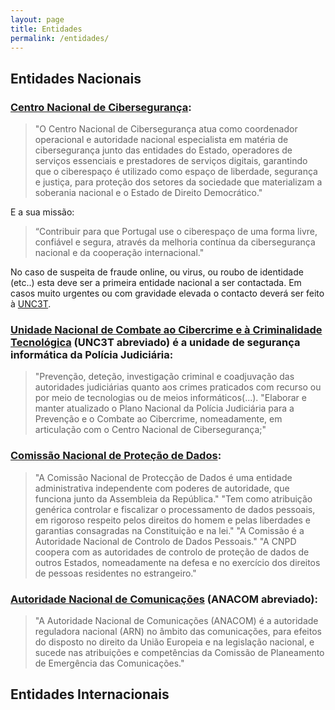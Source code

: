 ```yaml
---
layout: page
title: Entidades
permalink: /entidades/
---
```


## Entidades Nacionais

### [Centro Nacional de Cibersegurança][cncs]:

> "O Centro Nacional de Cibersegurança atua como coordenador operacional e autoridade nacional especialista em matéria de cibersegurança junto das entidades do Estado, operadores de serviços essenciais e prestadores de serviços digitais, garantindo que o ciberespaço é utilizado como espaço de liberdade, segurança e justiça, para proteção dos setores da sociedade que materializam a soberania nacional e o Estado de Direito Democrático."

E a sua missão:

> “Contribuir para que Portugal use o ciberespaço de uma forma livre, confiável e segura, através da melhoria contínua da cibersegurança nacional e da cooperação internacional."

No caso de suspeita de fraude online, ou virus, ou roubo de identidade (etc..) esta deve ser a primeira entidade nacional a ser contactada. Em casos muito urgentes ou com gravidade elevada o contacto deverá ser feito à [UNC3T][unccct].


### [Unidade Nacional de Combate ao Cibercrime e à Criminalidade Tecnológica][unccct] (UNC3T abreviado) é a unidade de segurança informática da Polícia Judiciária:

> "Prevenção, deteção, investigação criminal e coadjuvação das autoridades judiciárias quanto aos crimes praticados com recurso ou por meio de tecnologias ou de meios informáticos(...).
> "Elaborar e manter atualizado o Plano Nacional da Polícia Judiciária para a Prevenção e o Combate ao Cibercrime, nomeadamente, em articulação com o Centro Nacional de Cibersegurança;"


### [Comissão Nacional de Proteção de Dados][cnpd]:

> "A Comissão Nacional de Protecção de Dados é uma entidade administrativa  independente com poderes de autoridade, que funciona junto da Assembleia da República."
> "Tem como atribuição genérica controlar e fiscalizar o processamento de dados pessoais, em rigoroso respeito pelos direitos do homem e pelas liberdades e garantias consagradas na Constituição e na lei."
> "A Comissão é a Autoridade Nacional de Controlo de Dados Pessoais."
> "A CNPD coopera com as autoridades de controlo de proteção de dados de outros Estados, nomeadamente na defesa e no exercício dos direitos de pessoas residentes no estrangeiro."


### [Autoridade Nacional de Comunicações][anacom] (ANACOM abreviado):

> "A Autoridade Nacional de Comunicações (ANACOM) é a autoridade reguladora nacional (ARN) no âmbito das comunicações, para efeitos do disposto no direito da União Europeia e na legislação nacional, e sucede nas atribuições e competências da Comissão de Planeamento de Emergência das Comunicações."


## Entidades Internacionais



[cncs]: https://www.cncs.gov.pt/
[unccct]: https://www.policiajudiciaria.pt/PortalWeb/page/%7BEC96A2D3-BA0F-4F51-9A3A-5BA3D222FE8B%7D
[cnpd]: https://www.cnpd.pt/
[anacom]: https://www.anacom.pt/
[enisa]: https://www.enisa.europa.eu/
